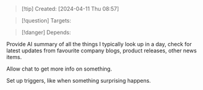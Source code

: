 
>[!tip] Created: [2024-04-11 Thu 08:57]

>[!question] Targets: 

>[!danger] Depends: 

Provide AI summary of all the things I typically look up in a day, check for latest updates from favourite company blogs, product releases, other news items.

Allow chat to get more info on something.

Set up triggers, like when something surprising happens.